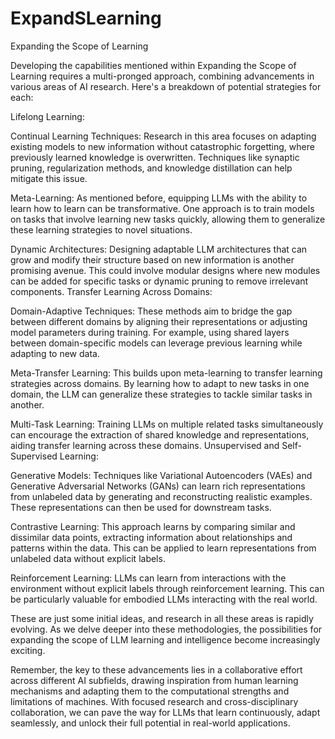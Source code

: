 # ExpandSLearning
Expanding the Scope of Learning

Developing the capabilities mentioned within Expanding the Scope of Learning requires a multi-pronged approach, combining advancements in various areas of AI research. Here's a breakdown of potential strategies for each:

Lifelong Learning:

Continual Learning Techniques: Research in this area focuses on adapting existing models to new information without catastrophic forgetting, where previously learned knowledge is overwritten. Techniques like synaptic pruning, regularization methods, and knowledge distillation can help mitigate this issue.

Meta-Learning: As mentioned before, equipping LLMs with the ability to learn how to learn can be transformative. One approach is to train models on tasks that involve learning new tasks quickly, allowing them to generalize these learning strategies to novel situations.

Dynamic Architectures: Designing adaptable LLM architectures that can grow and modify their structure based on new information is another promising avenue. This could involve modular designs where new modules can be added for specific tasks or dynamic pruning to remove irrelevant components.
Transfer Learning Across Domains:

Domain-Adaptive Techniques: These methods aim to bridge the gap between different domains by aligning their representations or adjusting model parameters during training. For example, using shared layers between domain-specific models can leverage previous learning while adapting to new data.

Meta-Transfer Learning: This builds upon meta-learning to transfer learning strategies across domains. By learning how to adapt to new tasks in one domain, the LLM can generalize these strategies to tackle similar tasks in another.

Multi-Task Learning: Training LLMs on multiple related tasks simultaneously can encourage the extraction of shared knowledge and representations, aiding transfer learning across these domains.
Unsupervised and Self-Supervised Learning:

Generative Models: Techniques like Variational Autoencoders (VAEs) and Generative Adversarial Networks (GANs) can learn rich representations from unlabeled data by generating and reconstructing realistic examples. These representations can then be used for downstream tasks.

Contrastive Learning: This approach learns by comparing similar and dissimilar data points, extracting information about relationships and patterns within the data. This can be applied to learn representations from unlabeled data without explicit labels.

Reinforcement Learning: LLMs can learn from interactions with the environment without explicit labels through reinforcement learning. This can be particularly valuable for embodied LLMs interacting with the real world.

These are just some initial ideas, and research in all these areas is rapidly evolving. As we delve deeper into these methodologies, the possibilities for expanding the scope of LLM learning and intelligence become increasingly exciting.

Remember, the key to these advancements lies in a collaborative effort across different AI subfields, drawing inspiration from human learning mechanisms and adapting them to the computational strengths and limitations of machines. With focused research and cross-disciplinary collaboration, we can pave the way for LLMs that learn continuously, adapt seamlessly, and unlock their full potential in real-world applications.
